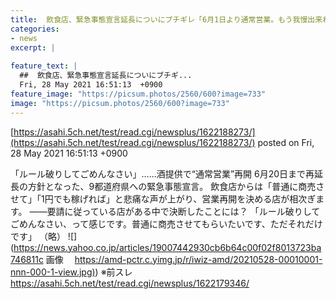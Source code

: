 ```yaml
---
title:  飲食店、緊急事態宣言延長についにブチギレ「6月1日より通常営業。もう我慢出来ねぇんだよ！」ルール破りを宣言する店相次ぐ★4  
categories:
- news
excerpt: |
  
feature_text: |
  ##  飲食店、緊急事態宣言延長についにブチギ...
  Fri, 28 May 2021 16:51:13  +0900
feature_image: "https://picsum.photos/2560/600?image=733"
image: "https://picsum.photos/2560/600?image=733"
---
```


[https://asahi.5ch.net/test/read.cgi/newsplus/1622188273/](https://asahi.5ch.net/test/read.cgi/newsplus/1622188273/)
posted on Fri, 28 May 2021 16:51:13  +0900

<!--more-->

「ルール破りしてごめんなさい」……酒提供で“通常営業”再開 6月20日まで再延長の方針となった、9都道府県への緊急事態宣言。 飲食店からは「普通に商売させて」「1円でも稼げれば」と悲痛な声が上がり、営業再開を決める店が相次ぎます。 ——要請に従っている店がある中で決断したことには？ 「ルール破りしてごめんなさい、って感じです。普通に商売させてもらいたいです、ただそれだけです」 （略） ![](https://news.yahoo.co.jp/articles/19007442930cb6b64c00f02f8013723ba746811c 画像　 [https://amd-pctr.c.yimg.jp/r/iwiz-amd/20210528-00010001-nnn-000-1-view.jpg)](https://amd-pctr.c.yimg.jp/r/iwiz-amd/20210528-00010001-nnn-000-1-view.jpg)) ※前スレ https://asahi.5ch.net/test/read.cgi/newsplus/1622179346/
